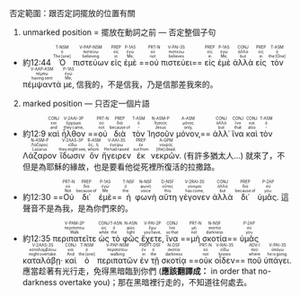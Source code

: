 否定範圍：跟否定詞擺放的位置有關

1) unmarked position = 擺放在動詞之前 — 否定整個子句

-  <rt>約12:44</rt> <RUBY><ruby><ruby>Ὁ<rt>The [one]</rt></ruby><rt>ὁ</rt></ruby><rt>T-NSM</rt></RUBY> <RUBY><ruby><ruby>πιστεύων<rt>believing</rt></ruby><rt>πιστεύω</rt></ruby><rt>V-PAP-NSM</rt></RUBY> <RUBY><ruby><ruby>εἰς<rt>in</rt></ruby><rt>εἰς</rt></ruby><rt>PREP</rt></RUBY> <RUBY><ruby><ruby>ἐμὲ<rt>Me‚</rt></ruby><rt>ἐγώ</rt></ruby><rt>P-1AS</rt></RUBY> ==<RUBY><ruby><ruby>οὐ<rt>not</rt></ruby><rt>οὐ</rt></ruby><rt>PRT-N</rt></RUBY> <RUBY><ruby><ruby>πιστεύει<rt>believes</rt></ruby><rt>πιστεύω</rt></ruby><rt>V-PAI-3S</rt></RUBY>== <RUBY><ruby><ruby>εἰς<rt>in</rt></ruby><rt>εἰς</rt></ruby><rt>PREP</rt></RUBY> <RUBY><ruby><ruby>ἐμὲ<rt>Me‚</rt></ruby><rt>ἐγώ</rt></ruby><rt>P-1AS</rt></RUBY> <RUBY><ruby><ruby>ἀλλὰ<rt>but</rt></ruby><rt>ἀλλά</rt></ruby><rt>CONJ</rt></RUBY> <RUBY><ruby><ruby>εἰς<rt>in</rt></ruby><rt>εἰς</rt></ruby><rt>PREP</rt></RUBY> <RUBY><ruby><ruby>τὸν<rt>the [One]</rt></ruby><rt>ὁ</rt></ruby><rt>T-ASM</rt></RUBY> <RUBY><ruby><ruby>πέμψαντά<rt>having sent</rt></ruby><rt>πέμπω</rt></ruby><rt>V-AAP-ASM</rt></RUBY> <RUBY><ruby><ruby>με‚<rt>Me;</rt></ruby><rt>ἐγώ</rt></ruby><rt>P-1AS</rt></RUBY> <rt>信我的，不是信我，乃是信那差我來的。</rt>

 
2) marked position — 只否定一個片語

- <rt>約12:9</rt>  <RUBY><ruby><ruby>καὶ<rt>and</rt></ruby><rt>καί</rt></ruby><rt>CONJ</rt></RUBY> <RUBY><ruby><ruby>ἦλθον<rt>they came‚</rt></ruby><rt>ἔρχομαι</rt></ruby><rt>V-2AAI-3P</rt></RUBY> ==<RUBY><ruby><ruby>οὐ<rt>not</rt></ruby><rt>οὐ</rt></ruby><rt>PRT-N</rt></RUBY> <RUBY><ruby><ruby>διὰ<rt>because of</rt></ruby><rt>διά</rt></ruby><rt>PREP</rt></RUBY> <RUBY><ruby><ruby>τὸν<rt>‑</rt></ruby><rt>ὁ</rt></ruby><rt>T-ASM</rt></RUBY> <RUBY><ruby><ruby>Ἰησοῦν<rt>Jesus</rt></ruby><rt>Ἰησοῦς</rt></ruby><rt>N-ASM-P</rt></RUBY> <RUBY><ruby><ruby>μόνον‚<rt>only‚</rt></ruby><rt>μόνος</rt></ruby><rt>A-ASM</rt></RUBY>== <RUBY><ruby><ruby>ἀλλ᾽<rt>but</rt></ruby><rt>ἀλλά</rt></ruby><rt>CONJ</rt></RUBY> <RUBY><ruby><ruby>ἵνα<rt>that</rt></ruby><rt>ἵνα</rt></ruby><rt>CONJ</rt></RUBY> <RUBY><ruby><ruby>καὶ<rt>also</rt></ruby><rt>καί</rt></ruby><rt>CONJ</rt></RUBY> <RUBY><ruby><ruby>τὸν<rt>‑</rt></ruby><rt>ὁ</rt></ruby><rt>T-ASM</rt></RUBY> <RUBY><ruby><ruby>Λάζαρον<rt>Lazarus</rt></ruby><rt>Λάζαρος</rt></ruby><rt>N-ASM-P</rt></RUBY> <RUBY><ruby><ruby>ἴδωσιν<rt>they might see‚</rt></ruby><rt>εἴδω</rt></ruby><rt>V-2AAS-3P</rt></RUBY> <RUBY><ruby><ruby>ὃν<rt>whom</rt></ruby><rt>ὅς, ἥ</rt></ruby><rt>R-ASM</rt></RUBY> <RUBY><ruby><ruby>ἤγειρεν<rt>He had raised</rt></ruby><rt>ἐγείρω</rt></ruby><rt>V-AAI-3S</rt></RUBY> <RUBY><ruby><ruby>ἐκ<rt>out from</rt></ruby><rt>ἐκ</rt></ruby><rt>PREP</rt></RUBY> <RUBY><ruby><ruby>νεκρῶν.<rt>[the] dead.</rt></ruby><rt>νεκρός</rt></ruby><rt>A-GPM</rt></RUBY> <rt>(有許多猶太人...) 就來了，不但是為耶穌的緣故，也是要看他從死裡所復活的拉撒路。</rt>
-  <rt>約12:30</rt> ==<RUBY><ruby><ruby>Οὐ<rt>Not</rt></ruby><rt>οὐ</rt></ruby><rt>PRT-N</rt></RUBY> <RUBY><ruby><ruby>δι᾽<rt>because of</rt></ruby><rt>διά</rt></ruby><rt>PREP</rt></RUBY> <RUBY><ruby><ruby>ἐμὲ<rt>Me</rt></ruby><rt>ἐγώ</rt></ruby><rt>P-1AS</rt></RUBY>== <RUBY><ruby><ruby>ἡ<rt>the</rt></ruby><rt>ὁ</rt></ruby><rt>T-NSF</rt></RUBY> <RUBY><ruby><ruby>φωνὴ<rt>voice</rt></ruby><rt>φωνή</rt></ruby><rt>N-NSF</rt></RUBY> <RUBY><ruby><ruby>αὕτη<rt>this</rt></ruby><rt>οὗτος</rt></ruby><rt>D-NSF</rt></RUBY> <RUBY><ruby><ruby>γέγονεν<rt>has come‚</rt></ruby><rt>γίνομαι</rt></ruby><rt>V-2RAI-3S</rt></RUBY> <RUBY><ruby><ruby>ἀλλὰ<rt>but</rt></ruby><rt>ἀλλά</rt></ruby><rt>CONJ</rt></RUBY> <RUBY><ruby><ruby>δι᾽<rt>because of</rt></ruby><rt>διά</rt></ruby><rt>PREP</rt></RUBY> <RUBY><ruby><ruby>ὑμᾶς.<rt>you.</rt></ruby><rt>σύ</rt></ruby><rt>P-2AP</rt></RUBY> <rt>這聲音不是為我，是為你們來的。</rt>

- <rt>約12:35</rt>  <RUBY><ruby><ruby>περιπατεῖτε<rt>Walk</rt></ruby><rt>περιπατέω</rt></ruby><rt>V-PAM-2P</rt></RUBY> <RUBY><ruby><ruby>ὡς<rt>while</rt></ruby><rt>ὡς</rt></ruby><rt>CONJ</rt></RUBY> <RUBY><ruby><ruby>τὸ<rt>the</rt></ruby><rt>ὁ</rt></ruby><rt>T-ASN</rt></RUBY> <RUBY><ruby><ruby>φῶς<rt>light</rt></ruby><rt>φῶς</rt></ruby><rt>N-ASN</rt></RUBY> <RUBY><ruby><ruby>ἔχετε‚<rt>you have‚</rt></ruby><rt>ἔχω</rt></ruby><rt>V-PAI-2P</rt></RUBY> <RUBY><ruby><ruby>ἵνα<rt>so that</rt></ruby><rt>ἵνα</rt></ruby><rt>CONJ</rt></RUBY> ==<RUBY><ruby><ruby>μὴ<rt>not</rt></ruby><rt>μή</rt></ruby><rt>PRT-N</rt></RUBY> <RUBY><ruby><ruby>σκοτία<rt>darkness</rt></ruby><rt>σκοτία</rt></ruby><rt>N-NSF</rt></RUBY>== <RUBY><ruby><ruby>ὑμᾶς<rt>you</rt></ruby><rt>σύ</rt></ruby><rt>P-2AP</rt></RUBY> <RUBY><ruby><ruby>καταλάβῃ·<rt>might overtake.</rt></ruby><rt>καταλαμβάνω</rt></ruby><rt>V-2AAS-3S</rt></RUBY> <RUBY><ruby><ruby>καὶ<rt>And</rt></ruby><rt>καί</rt></ruby><rt>CONJ</rt></RUBY> <RUBY><ruby><ruby>ὁ<rt>the [one]</rt></ruby><rt>ὁ</rt></ruby><rt>T-NSM</rt></RUBY> <RUBY><ruby><ruby>περιπατῶν<rt>walking</rt></ruby><rt>περιπατέω</rt></ruby><rt>V-PAP-NSM</rt></RUBY> <RUBY><ruby><ruby>ἐν<rt>in</rt></ruby><rt>ἐν</rt></ruby><rt>PREP</rt></RUBY> <RUBY><ruby><ruby>τῇ<rt>the</rt></ruby><rt>ὁ</rt></ruby><rt>T-DSF</rt></RUBY> <RUBY><ruby><ruby>σκοτίᾳ<rt>darkness</rt></ruby><rt>σκοτία</rt></ruby><rt>N-DSF</rt></RUBY> ==<RUBY><ruby><ruby>οὐκ<rt>not</rt></ruby><rt>οὐ</rt></ruby><rt>PRT-N</rt></RUBY> <RUBY><ruby><ruby>οἶδεν<rt>knows</rt></ruby><rt>εἴδω</rt></ruby><rt>V-RAI-3S</rt></RUBY>== <RUBY><ruby><ruby>ποῦ<rt>where</rt></ruby><rt>ποῦ</rt></ruby><rt>ADV-I</rt></RUBY> <RUBY><ruby><ruby>ὑπάγει.<rt>he is going.</rt></ruby><rt>ὑπάγω</rt></ruby><rt>V-PAI-3S</rt></RUBY> <rt>應當趁著有光行走，免得黑暗臨到你們 (**應該翻譯成：** in order that no-darkness overtake you)；那在黑暗裡行走的，不知道往何處去。</rt>
